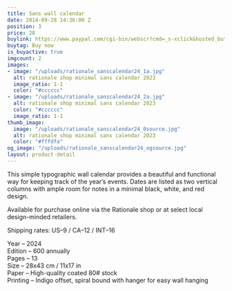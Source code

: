 ```yaml
---
title: Sans wall calendar
date: 2014-09-28 14:36:00 Z
position: 3
price: 28
buylink: https://www.paypal.com/cgi-bin/webscr?cmd=_s-xclick&hosted_button_id=GPZPA7346QEZA
buytag: Buy now
is_buyactive: true
imgcount: 2
images:
- image: "/uploads/rationale_sanscalendar24_1a.jpg"
  alt: rationale shop minimal sans calendar 2023
  image_ratio: 1-1
  color: "#cccccc"
- image: "/uploads/rationale_sanscalendar24_2a.jpg"
  alt: rationale shop minimal sans calendar 2023
  color: "#cccccc"
  image_ratio: 1-1
thumb_image:
  image: "/uploads/rationale_sanscalendar24_0source.jpg"
  alt: rationale shop minimal sans calendar 2023
  color: "#fffdfa"
og_image: "/uploads/rationale_sanscalendar24_ogsource.jpg"
layout: product-detail
---
```


This simple typographic wall calendar provides a beautiful and functional way for keeping track of the year’s events. Dates are listed as two vertical columns with ample room for notes in a minimal black, white, and red design.

Available for purchase online via the Rationale shop or at select local design-minded retailers.

Shipping rates: US–9 / CA–12 / INT–16

Year – 2024 <br>
Edition – 600 annually <br>
Pages – 13 <br>
Size – 28x43 cm / 11x17 in <br>
Paper – High-quality coated 80# stock <br>
Printing – Indigo offset, spiral bound with hanger for easy wall hanging